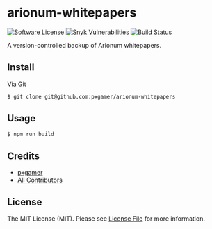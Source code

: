 # arionum-whitepapers

[![Software License][ico-license]](LICENSE.md)
[![Snyk Vulnerabilities][ico-snyk]][link-snyk]
[![Build Status][ico-travis]][link-travis]

A version-controlled backup of Arionum whitepapers.

## Install

Via Git

```bash
$ git clone git@github.com:pxgamer/arionum-whitepapers
```

## Usage

```bash
$ npm run build
```

## Credits

- [pxgamer][link-author]
- [All Contributors][link-contributors]

## License

The MIT License (MIT). Please see [License File](LICENSE.md) for more information.

[ico-license]: https://img.shields.io/badge/license-MIT-brightgreen.svg?style=flat-square
[ico-snyk]: https://snyk.io/test/github/pxgamer/arionum-whitepapers/badge.svg?style=flat-square
[ico-travis]: https://img.shields.io/travis/pxgamer/arionum-whitepapers/master.svg?style=flat-square

[link-snyk]: https://snyk.io/test/github/pxgamer/arionum-whitepapers
[link-travis]: https://travis-ci.com/pxgamer/arionum-whitepapers
[link-author]: https://github.com/pxgamer
[link-contributors]: ../../contributors
